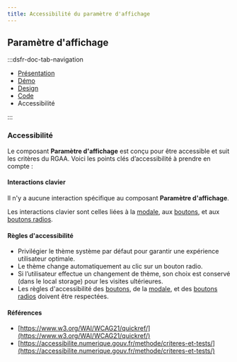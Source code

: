 ```yaml
---
title: Accessibilité du paramètre d'affichage
---
```


## Paramètre d'affichage

:::dsfr-doc-tab-navigation

- [Présentation](../index.md)
- [Démo](../demo/index.md)
- [Design](../design/index.md)
- [Code](../code/index.md)
- Accessibilité

:::

### Accessibilité

Le composant **Paramètre d'affichage** est conçu pour être accessible et suit les critères du RGAA. Voici les points clés d’accessibilité à prendre en compte :

#### Interactions clavier

Il n'y a aucune interaction spécifique au composant **Paramètre d'affichage**.

Les interactions clavier sont celles liées à la [modale](../../modale/accessibilite-de-la-modale), aux [boutons](../../bouton/accessibilite-du-bouton), et aux [boutons radios](../../bouton-radio/accessibilite-du-bouton-radio).

#### Règles d'accessibilité

- Privilégier le thème système par défaut pour garantir une expérience utilisateur optimale.
- Le thème change automatiquement au clic sur un bouton radio.
- Si l’utilisateur effectue un changement de thème, son choix est conservé (dans le local storage) pour les visites ultérieures.
- Les règles d'accessibilité des [boutons](../../bouton/accessibilite-du-bouton), de la [modale](../../modale/accessibilite-de-la-modale), et des [boutons radios](../../bouton-radio/accessibilite-du-bouton-radio) doivent être respectées.

#### Références

- [https://www.w3.org/WAI/WCAG21/quickref/](https://www.w3.org/WAI/WCAG21/quickref/)
- [https://accessibilite.numerique.gouv.fr/methode/criteres-et-tests/](https://accessibilite.numerique.gouv.fr/methode/criteres-et-tests/)
